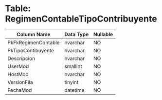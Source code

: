 # Table: RegimenContableTipoContribuyente

| Column Name | Data Type | Nullable |
|-------------|-----------|----------|
| PkFkRegimenContable | nvarchar | NO |
| PkTipoContibuyente | nvarchar | NO |
| Descripcion | nvarchar | NO |
| UserMod | smallint | NO |
| HostMod | nvarchar | NO |
| VersionFila | tinyint | NO |
| FechaMod | datetime | NO |
